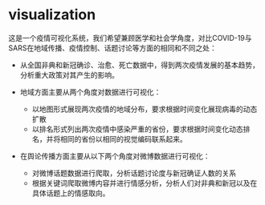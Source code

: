 # visualization
 
这是一个疫情可视化系统，我们希望兼顾医学和社会学角度，对比COVID-19与SARS在地域传播、疫情控制、话题讨论等方面的相同和不同之处：

* 从全国非典和新冠确诊、治愈、死亡数据中，得到两次疫情发展的基本趋势，分析重大政策对其产生的影响。
* 地域方面主要从两个角度对数据进行可视化：
  * 以地图形式展现两次疫情的地域分布，要求根据时间变化展现病毒的动态扩散
  * 以排名形式列出两次疫情中感染严重的省份，要求根据时间变化动态排名，并将相同的省份以相同的视觉编码联系起来。

* 在舆论传播方面主要从以下两个角度对微博数据进行可视化：
  * 对微博话题数据进行爬取，分析话题讨论度与新冠确证人数的关系
  * 根据关键词爬取微博内容并进行情感分析，分析人们对非典和新冠以及在具体话题上的情感取向。
